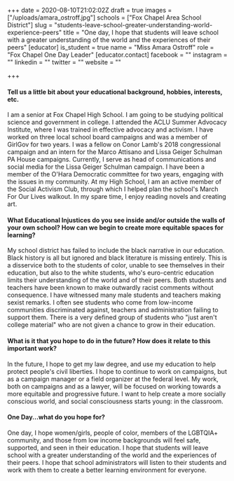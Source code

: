 +++
date = 2020-08-10T21:02:02Z
draft = true
images = ["/uploads/amara_ostroff.jpg"]
schools = ["Fox Chapel Area School District"]
slug = "students-leave-school-greater-understanding-world-experience-peers"
title = "One day, I hope that students will leave school with a greater understanding of the world and the experiences of their peers"
[educator]
is_student = true
name = "Miss Amara Ostroff"
role = "Fox Chapel One Day Leader"
[educator.contact]
facebook = ""
instagram = ""
linkedin = ""
twitter = ""
website = ""

+++
#### Tell us a little bit about your educational background, hobbies, interests, etc.

I am a senior at Fox Chapel High School. I am going to be studying political science and government in college. I attended the ACLU Summer Advocacy Institute, where I was trained in effective advocacy and activism. I have worked on three local school board campaigns and was a member of GirlGov for two years. I was a fellow on Conor Lamb's 2018 congressional campaign and an intern for the Marco Attisano and Lissa Geiger Schulman PA House campaigns. Currently, I serve as head of communications and social media for the Lissa Geiger Schulman campaign. I have been a member of the O'Hara Democratic committee for two years, engaging with the issues in my community. At my High School, I am an active member of the Social Activism Club, through which I helped plan the school's March For Our Lives walkout. In my spare time, I enjoy reading novels and creating art.

#### What Educational Injustices do you see inside and/or outside the walls of your own school? How can we begin to create more equitable spaces for learning?

My school district has failed to include the black narrative in our education. Black history is all but ignored and black literature is missing entirely. This is a disservice both to the students of color, unable to see themselves in their education, but also to the white students, who's euro-centric education limits their understanding of the world and of their peers. Both students and teachers have been known to make outwardly racist comments without consequence. I have witnessed many male students and teachers making sexist remarks. I often see students who come from low-income communities discriminated against, teachers and administration failing to support them. There is a very defined group of students who "just aren't college material" who are not given a chance to grow in their education.

#### What is it that you hope to do in the future? How does it relate to this important work?

In the future, I hope to get my law degree, and use my education to help protect people's civil liberties. I hope to continue to work on campaigns, but as a campaign manager or a field organizer at the federal level. My work, both on campaigns and as a lawyer, will be focused on working towards a more equitable and progressive future. I want to help create a more socially conscious world, and social consciousness starts young: in the classroom.

#### One Day...what do you hope for?

One day, I hope women/girls, people of color, members of the LGBTQIA+ community, and those from low income backgrounds will feel safe, supported, and seen in their education. I hope that students will leave school with a greater understanding of the world and the experiences of their peers. I hope that school administrators will listen to their students and work with them to create a better learning environment for everyone.